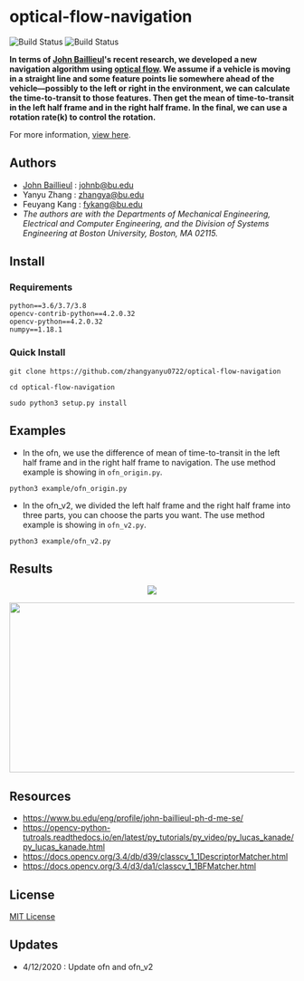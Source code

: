 # optical-flow-navigation

![Build Status](https://img.shields.io/badge/python-3.6%7C3.7%7C3.8-red)
![Build Status](https://img.shields.io/badge/License-MIT-green)

**In terms of [John Baillieul]'s recent research, we developed a new navigation algorithm using [optical flow]. We assume if a vehicle is moving in a straight line and some feature points lie somewhere ahead of the vehicle—possibly to the left or right in the environment, we can calculate the time-to-transit to those features. Then get the mean of time-to-transit in the left half frame and in the right half frame. In the final, we can use a rotation rate(k) to control the rotation.**

For more information, [view here].

## Authors
- [John Baillieul] : johnb@bu.edu
- Yanyu Zhang : zhangya@bu.edu
- Feuyang Kang : fykang@bu.edu
- *The authors are with the Departments of Mechanical Engineering, Electrical and Computer Engineering, and the Division of Systems Engineering at Boston University, Boston, MA 02115.*

## Install
### Requirements
```
python==3.6/3.7/3.8
opencv-contrib-python==4.2.0.32   
opencv-python==4.2.0.32 
numpy==1.18.1 
```
### Quick Install
```
git clone https://github.com/zhangyanyu0722/optical-flow-navigation
```
```
cd optical-flow-navigation
```
```
sudo python3 setup.py install
```
## Examples
- In the ofn, we use the difference of mean of time-to-transit in the left half frame and in the right half frame to navigation. The use method example is showing in ```ofn_origin.py```.
```
python3 example/ofn_origin.py
```

- In the ofn_v2, we divided the left half frame and the right half frame into three parts, you can choose the parts you want.
The use method example is showing in ```ofn_v2.py```.
```
python3 example/ofn_v2.py
```
## Results
<p align="middle">
  <img src="https://github.com/zhangyanyu0722/optical-flow-navigation/blob/master/images/feature_matching.png">
</p>
<p align="middle">
  <img src="https://github.com/zhangyanyu0722/optical-flow-navigation/blob/master/images/navigation.png" height="300" width="1000"> 
</p>

## Resources
- https://www.bu.edu/eng/profile/john-baillieul-ph-d-me-se/
- https://opencv-python-tutroals.readthedocs.io/en/latest/py_tutorials/py_video/py_lucas_kanade/py_lucas_kanade.html
- https://docs.opencv.org/3.4/db/d39/classcv_1_1DescriptorMatcher.html
- https://docs.opencv.org/3.4/d3/da1/classcv_1_1BFMatcher.html

## License
[MIT License]

## Updates
- 4/12/2020 : Update ofn and ofn_v2 

[John Baillieul]:https://www.bu.edu/eng/profile/john-baillieul-ph-d-me-se/
[MIT License]:https://github.com/zhangyanyu0722/optical-flow-navigation/blob/master/LICENSE
[optical flow]:https://opencv-python-tutroals.readthedocs.io/en/latest/py_tutorials/py_video/py_lucas_kanade/py_lucas_kanade.html
[view here]:https://github.com/zhangyanyu0722/optical-flow-navigation/blob/master/papers/IFAC-Two-Pixel.pdf





